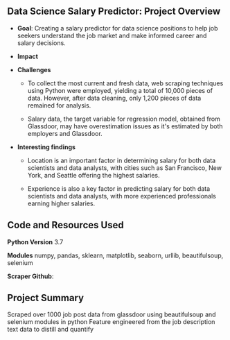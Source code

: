 ## Data Science Salary Predictor: Project Overview
* **Goal**: Creating a salary predictor for data science positions to help job seekers understand the job market and make informed career and salary decisions.

* **Impact**

* **Challenges**
  * To collect the most current and fresh data, web scraping techniques using Python were employed, yielding a total of 10,000 pieces of data. However, after data cleaning, only 1,200 pieces of data remained for analysis.
  
  * Salary data, the target variable for regression model, obtained from Glassdoor, may have overestimation issues as it's estimated by both employers and Glassdoor.

* **Interesting findings**

  * Location is an important factor in determining salary for both data scientists and data analysts, with cities such as San Francisco, New York, and Seattle offering the highest salaries.

  * Experience is also a key factor in predicting salary for both data scientists and data analysts, with more experienced professionals earning higher salaries.


## Code and Resources Used
**Python Version** 3.7

**Modules** numpy, pandas, sklearn, matplotlib, seaborn, urllib, beautifulsoup, selenium

**Scraper Github**: 

## Project Summary

Scraped over 1000 job post data from glassdoor using beautifulsoup and selenium modules in python
Feature engineered from the job description text data to distill and quantify 

